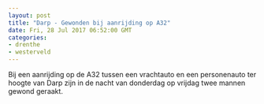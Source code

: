 ```yaml
---
layout: post
title: "Darp - Gewonden bij aanrijding op A32"
date: Fri, 28 Jul 2017 06:52:00 GMT
categories: 
- drenthe 
- westerveld 
---
```


Bij een aanrijding op de A32 tussen een vrachtauto en een personenauto ter hoogte van Darp zijn in de nacht van donderdag op vrijdag twee mannen gewond geraakt.
